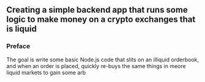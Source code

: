 ## Creating a simple backend app that runs some logic to make money on a crypto exchanges that is liquid

### Preface
The goal is write some basic Node.js code that slits on an illiquid orderbook, and when an order is placed, quickly re-buys the same things in meore liquid markets to gain some arb

